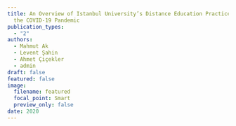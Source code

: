 ```yaml
---
title: An Overview of Istanbul University’s Distance Education Practices During
  the COVID-19 Pandemic
publication_types:
  - "2"
authors:
  - Mahmut Ak
  - Levent Şahin
  - Ahmet Çiçekler
  - admin
draft: false
featured: false
image:
  filename: featured
  focal_point: Smart
  preview_only: false
date: 2020
---
```


